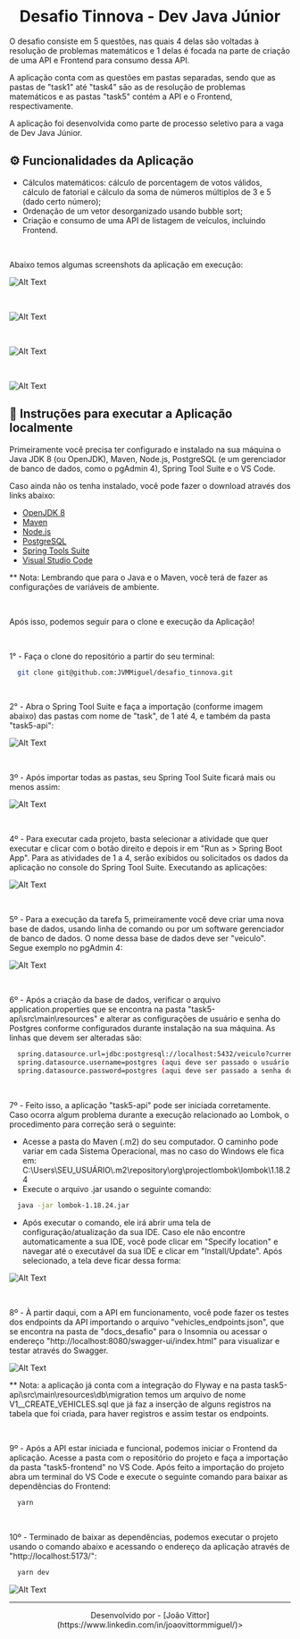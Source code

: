<h1 align="center">Desafio Tinnova - Dev Java Júnior</h1>

<p>O desafio consiste em 5 questões, nas quais 4 delas são voltadas à resolução de problemas matemáticos e 1 delas é focada na parte de criação de uma API e Frontend para consumo dessa API.</p>
<p>A aplicação conta com as questões em pastas separadas, sendo que as pastas de "task1" até "task4" são as de resolução de problemas matemáticos e as pastas "task5" contém a API e o Frontend, respectivamente.</p>
<p>A aplicação foi desenvolvida como parte de processo seletivo para a vaga de Dev Java Júnior.</p>

## ⚙️ Funcionalidades da Aplicação

<ul>
  <li>Cálculos matemáticos: cálculo de porcentagem de votos válidos, cálculo de fatorial e cálculo da soma de números múltiplos de 3 e 5 (dado certo número);</li>
  <li>Ordenação de um vetor desorganizado usando bubble sort;</li>
  <li>Criação e consumo de uma API de listagem de veículos, incluindo Frontend.</li>
</ul>

<br />

<p>Abaixo temos algumas screenshots da aplicação em execução: </p>

![Alt Text](toreadme/Homepage.jpg)

<br />

![Alt Text](toreadme/Ve%C3%ADculos%20por%20fabricante.jpg)

<br />

![Alt Text](toreadme/Ve%C3%ADculos%20ultimos%207%20dias.jpg)

<br />

![Alt Text](toreadme/Ve%C3%ADculos%20n%C3%A3o%20vendidos.jpg)
## 🔧 Instruções para executar a Aplicação localmente

<p>Primeiramente você precisa ter configurado e instalado na sua máquina o Java JDK 8 (ou OpenJDK), Maven, Node.js, PostgreSQL (e um gerenciador de banco de dados, como o pgAdmin 4), Spring Tool Suite e o VS Code.</p>
<p>Caso ainda não os tenha instalado, você pode fazer o download através dos links abaixo:</p>


* [OpenJDK 8](https://openjdk.org/projects/jdk8/)
* [Maven](https://maven.apache.org/download.cgi)
* [Node.js](https://nodejs.org/en/download/)
* [PostgreSQL](https://www.postgresql.org/download/)
* [Spring Tools Suite](https://spring.io/tools)
* [Visual Studio Code](https://code.visualstudio.com/download)

** Nota: Lembrando que para o Java e o Maven, você terá de fazer as configurações de variáveis de ambiente.

<br />

Após isso, podemos seguir para o clone e execução da Aplicação!

<br />

1° - Faça o clone do repositório a partir do seu terminal:
```bash
  git clone git@github.com:JVMMiguel/desafio_tinnova.git

```

<br />

2° - Abra o Spring Tool Suite e faça a importação (conforme imagem abaixo) das pastas com nome de "task", de 1 até 4, e também da pasta "task5-api": 

![Alt Text](toreadme/Importando%20os%20projetos.jpg)

<br />

3º - Após importar todas as pastas, seu Spring Tool Suite ficará mais ou menos assim: 

![Alt Text](toreadme/Projetos%20importados.jpg)

<br />

4º - Para executar cada projeto, basta selecionar a atividade que quer executar e clicar com o botão direito e depois ir em "Run as > Spring Boot App". Para as atividades de 1 a 4, serão exibidos ou solicitados os dados da aplicação no console do Spring Tool Suite. Executando as aplicações: 

![Alt Text](toreadme/Executando%20as%20atividades.jpg)

<br />

5º - Para a execução da tarefa 5, primeiramente você deve criar uma nova base de dados, usando linha de comando ou por um software gerenciador de banco de dados. O nome dessa base de dados deve ser "veiculo". Segue exemplo no pgAdmin 4: 

![Alt Text](toreadme/Criando%20bd.jpg)

<br />

6º - Após a criação da base de dados, verificar o arquivo application.properties que se encontra na pasta "task5-api\src\main\resources" e alterar as configurações de usuário e senha do Postgres conforme configurados durante instalação na sua máquina. As linhas que devem ser alteradas são: 

```bash
  spring.datasource.url=jdbc:postgresql://localhost:5432/veiculo?currentSchema=public (aqui deve ser passado o local de instalação do seu banco de dados, entre as :// e a ?)
  spring.datasource.username=postgres (aqui deve ser passado o usuário do seu banco de dados)
  spring.datasource.password=postgres (aqui deve ser passado a senha do seu banco de dados)
```

<br />

7º - Feito isso, a aplicação "task5-api" pode ser iniciada corretamente. Caso ocorra algum problema durante a execução relacionado ao Lombok, o procedimento para correção será o seguinte: 

<ul>
  <li>Acesse a pasta do Maven (.m2) do seu computador. O caminho pode variar em cada Sistema Operacional, mas no caso do Windows ele fica em: C:\Users\SEU_USUÁRIO\.m2\repository\org\projectlombok\lombok\1.18.24 </li>
  <li>Execute o arquivo .jar usando o seguinte comando: </li>
</ul>

```bash
  java -jar lombok-1.18.24.jar
```

<ul>
  <li>Após executar o comando, ele irá abrir uma tela de configuração/atualização da sua IDE. Caso ele não encontre automaticamente a sua IDE, você pode clicar em "Specify location" e navegar até o executável da sua IDE e clicar em "Install/Update". Após selecionado, a tela deve ficar dessa forma: </li>
</ul>

![Alt Text](toreadme/Lombok.jpg)

<br />

8º - À partir daqui, com a API em funcionamento, você pode fazer os testes dos endpoints da API importando o arquivo "vehicles_endpoints.json", que se encontra na pasta de "docs_desafio" para o Insomnia ou acessar o endereço "http://localhost:8080/swagger-ui/index.html" para visualizar e testar através do Swagger. 

![Alt Text](toreadme/Swagger.jpg)

** Nota: a aplicação já conta com a integração do Flyway e na pasta task5-api\src\main\resources\db\migration temos um arquivo de nome V1__CREATE_VEHICLES.sql que já faz a inserção de alguns registros na tabela que foi criada, para haver registros e assim testar os endpoints.

<br />

9º - Após a API estar iniciada e funcional, podemos iniciar o Frontend da aplicação. Acesse a pasta com o repositório do projeto e faça a importação da pasta "task5-frontend" no VS Code. Após feito a importação do projeto abra um terminal do VS Code e execute o seguinte comando para baixar as dependências do Frontend: 

```bash
  yarn
```

<br />

10º - Terminado de baixar as dependências, podemos executar o projeto usando o comando abaixo e acessando o endereço da aplicação através de "http://localhost:5173/": 

```bash
  yarn dev
```

![Alt Text](toreadme/Homepage.jpg)

---

<p align="center">Desenvolvido por - [João Vittor](https://www.linkedin.com/in/joaovittormmiguel/)></p>
